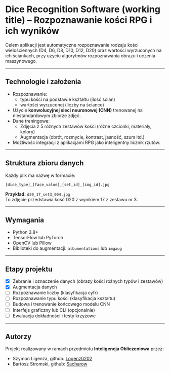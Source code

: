 # Dice Recognition Software (working title) – Rozpoznawanie kości RPG i ich wyników

Celem aplikacji jest automatyczne rozpoznawanie rodzaju kości wielościennych (D4, D6, D8, D10, D12, D20) oraz wartości wyrzuconych na ich ściankach, przy użyciu algorytmów rozpoznawania obrazu i uczenia maszynowego.

---

## Technologie i założenia

- Rozpoznawanie:
  - typu kości na podstawie kształtu (ilość ścian)
  - wartości wyrzuconej (liczby na ściance)
- Użycie **konwolucyjnej sieci neuronowej (CNN)** trenowanej na niestandardowym zbiorze zdjęć.
- Dane treningowe:
  - Zdjęcia z 5 różnych zestawów kości (różne czcionki, materiały, kolory)
  - Augmentacja (obrót, rozmycie, kontrast, jasność, szum itd.)
- Możliwość integracji z aplikacjami RPG jako inteligentny licznik rzutów.

---

## Struktura zbioru danych

Każdy plik ma nazwę w formacie:

```
[dice_type]_[face_value]_[set_id]_[img_id].jpg
```

**Przykład:** `d20_17_set3_004.jpg`  
To zdjęcie przedstawia kość D20 z wynikiem 17 z zestawu nr 3.

---

## Wymagania

- Python 3.8+
- TensorFlow lub PyTorch
- OpenCV lub Pillow
- Biblioteki do augmentacji: `albumentations` lub `imgaug`

---

## Etapy projektu

- [X] Zebranie i oznaczenie danych (obrazy kości różnych typów i zestawów)
- [X] Augmentacja danych
- [ ] Rozpoznawanie liczby (klasyfikacja cyfr)
- [ ] Rozpoznawanie typu kości (klasyfikacja kształtu)
- [ ] Budowa i trenowanie końcowego modelu CNN
- [ ] Interfejs graficzny lub CLI (opcjonalnie)
- [ ] Ewaluacja dokładności i testy krzyżowe

---

## Autorzy

Projekt realizowany w ramach przedmiotu **Inteligencja Obliczeniowa** przez:
- Szymon Ligenza, github: [Logenz0202](https://github.com/Logenz0202)
- Bartosz Stromski, github: [Sacharow](https://github.com/Sacharow)
